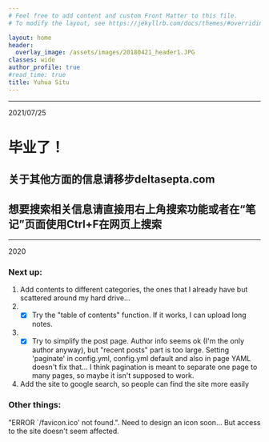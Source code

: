 ```yaml
---
# Feel free to add content and custom Front Matter to this file.
# To modify the layout, see https://jekyllrb.com/docs/themes/#overriding-theme-defaults

layout: home
header:
  overlay_image: /assets/images/20180421_header1.JPG
classes: wide 
author_profile: true
#read_time: true
title: Yuhua Situ
---
```


-------------
2021/07/25
# 毕业了！
## 关于其他方面的信息请移步deltasepta.com
## 想要搜索相关信息请直接用右上角搜索功能或者在“笔记”页面使用Ctrl+F在网页上搜索

-------------
2020
### Next up: 
1. Add contents to different categories, the ones that I already have but scattered around my hard drive...
2. - [x] Try the "table of contents" function. If it works, I can upload long notes.   
3. - [x] Try to simplify the post page. Author info seems ok (I'm the only author anyway), but "recent posts" part is too large.
Setting 'paginate' in config.yml, config.yml default and also in page YAML doesn't fix that... 
I think pagination is meant to separate one page to many pages, so maybe it isn't supposed to work.
4. Add the site to google search, so people can find the site more easily

### Other things:
"ERROR `/favicon.ico' not found.". Need to design an icon soon... But access to the site doesn't seem affected.


